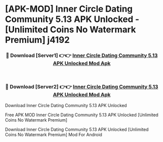 # [APK-MOD] Inner Circle  Dating Community 5.13 APK Unlocked - [Unlimited Coins No Watermark Premium] j4192



<div align="center">
<h3>🔴 Download [Server1] 👉👉 <a href="https://momento.my/?title=Inner_Circle__Dating_Community_5.13_APK_Unlocked">Inner Circle  Dating Community 5.13 APK Unlocked Mod Apk</a></h3><br>

<h3>🔴 Download [Server2] 👉👉 <a href="https://momento.my/?title=Inner_Circle__Dating_Community_5.13_APK_Unlocked">Inner Circle  Dating Community 5.13 APK Unlocked Mod Apk</a></h3>
</div>



Download Inner Circle  Dating Community 5.13 APK Unlocked 

Free APK MOD Inner Circle  Dating Community 5.13 APK Unlocked [Unlimited Coins No Watermark Premium]

Download Inner Circle  Dating Community 5.13 APK Unlocked [Unlimited Coins No Watermark Premium] Mod For Android
